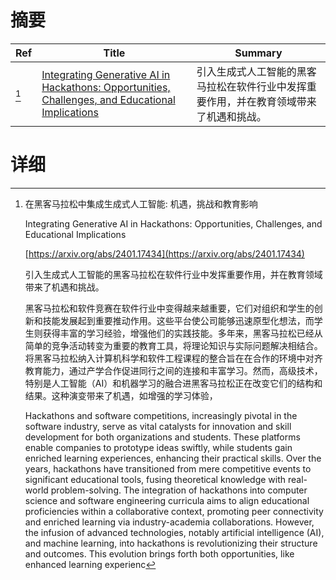 # 摘要

| Ref | Title | Summary |
| --- | --- | --- |
| [^1] | [Integrating Generative AI in Hackathons: Opportunities, Challenges, and Educational Implications](https://arxiv.org/abs/2401.17434) | 引入生成式人工智能的黑客马拉松在软件行业中发挥重要作用，并在教育领域带来了机遇和挑战。 |

# 详细

[^1]: 在黑客马拉松中集成生成式人工智能: 机遇，挑战和教育影响

    Integrating Generative AI in Hackathons: Opportunities, Challenges, and Educational Implications

    [https://arxiv.org/abs/2401.17434](https://arxiv.org/abs/2401.17434)

    引入生成式人工智能的黑客马拉松在软件行业中发挥重要作用，并在教育领域带来了机遇和挑战。

    

    黑客马拉松和软件竞赛在软件行业中变得越来越重要，它们对组织和学生的创新和技能发展起到重要推动作用。这些平台使公司能够迅速原型化想法，而学生则获得丰富的学习经验，增强他们的实践技能。多年来，黑客马拉松已经从简单的竞争活动转变为重要的教育工具，将理论知识与实际问题解决相结合。将黑客马拉松纳入计算机科学和软件工程课程的整合旨在在合作的环境中对齐教育能力，通过产学合作促进同行之间的连接和丰富学习。然而，高级技术，特别是人工智能（AI）和机器学习的融合进黑客马拉松正在改变它们的结构和结果。这种演变带来了机遇，如增强的学习体验，

    Hackathons and software competitions, increasingly pivotal in the software industry, serve as vital catalysts for innovation and skill development for both organizations and students. These platforms enable companies to prototype ideas swiftly, while students gain enriched learning experiences, enhancing their practical skills. Over the years, hackathons have transitioned from mere competitive events to significant educational tools, fusing theoretical knowledge with real-world problem-solving. The integration of hackathons into computer science and software engineering curricula aims to align educational proficiencies within a collaborative context, promoting peer connectivity and enriched learning via industry-academia collaborations. However, the infusion of advanced technologies, notably artificial intelligence (AI), and machine learning, into hackathons is revolutionizing their structure and outcomes. This evolution brings forth both opportunities, like enhanced learning experienc
    

